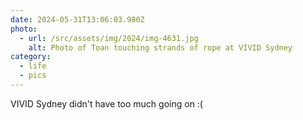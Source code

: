 ```yaml
---
date: 2024-05-31T13:06:03.980Z
photo:
  - url: /src/assets/img/2024/img-4631.jpg
    alt: Photo of Toan touching strands of rope at VIVID Sydney
category:
  - life
  - pics
---
```


VIVID Sydney didn't have too much going on :(
